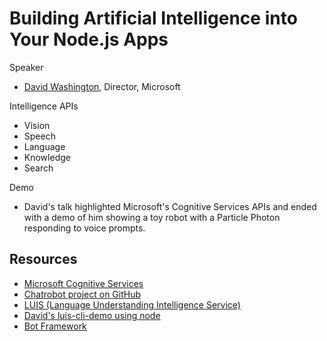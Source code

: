 # Building Artificial Intelligence into Your Node.js Apps

Speaker
- [David Washington](https://github.com/dwcares), Director, Microsoft

Intelligence APIs
- Vision
- Speech
- Language
- Knowledge
- Search

Demo
- David's talk highlighted Microsoft's Cognitive Services APIs and ended with a demo of him showing a toy robot with a Particle Photon responding to voice prompts.

## Resources
- [Microsoft Cognitive Services](https://azure.microsoft.com/en-us/services/cognitive-services/)
- [Chatrobot project on GitHub](https://github.com/dwcares/chatrobot)
- [LUIS (Language Understanding Intelligence Service)](https://www.luis.ai/home)
- [David's luis-cli-demo using node](https://github.com/dwcares/luis-cli-demo)
- [Bot Framework](https://dev.botframework.com/)
